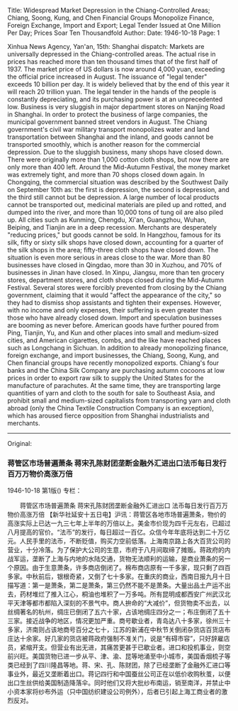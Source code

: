 Title: Widespread Market Depression in the Chiang-Controlled Areas; Chiang, Soong, Kung, and Chen Financial Groups Monopolize Finance, Foreign Exchange, Import and Export; Legal Tender Issued at One Million Per Day; Prices Soar Ten Thousandfold
Author:
Date: 1946-10-18
Page: 1

Xinhua News Agency, Yan'an, 15th: Shanghai dispatch: Markets are universally depressed in the Chiang-controlled areas. The actual rise in prices has reached more than ten thousand times that of the first half of 1937. The market price of US dollars is now around 4,000 yuan, exceeding the official price increased in August. The issuance of "legal tender" exceeds 10 billion per day. It is widely believed that by the end of this year it will reach 20 trillion yuan. The legal tender in the hands of the people is constantly depreciating, and its purchasing power is at an unprecedented low. Business is very sluggish in major department stores on Nanjing Road in Shanghai. In order to protect the business of large companies, the municipal government banned street vendors in August. The Chiang government's civil war military transport monopolizes water and land transportation between Shanghai and the inland, and goods cannot be transported smoothly, which is another reason for the commercial depression. Due to the sluggish business, many shops have closed down. There were originally more than 1,000 cotton cloth shops, but now there are only more than 400 left. Around the Mid-Autumn Festival, the money market was extremely tight, and more than 70 shops closed down again. In Chongqing, the commercial situation was described by the Southwest Daily on September 10th as: the first is depression, the second is depression, and the third still cannot but be depression. A large number of local products cannot be transported out, medicinal materials are piled up and rotted, and dumped into the river, and more than 10,000 tons of tung oil are also piled up. All cities such as Kunming, Chengdu, Xi'an, Guangzhou, Wuhan, Beiping, and Tianjin are in a deep recession. Merchants are desperately "reducing prices," but goods cannot be sold. In Hangzhou, famous for its silk, fifty or sixty silk shops have closed down, accounting for a quarter of the silk shops in the area; fifty-three cloth shops have closed down. The situation is even more serious in areas close to the war. More than 80 businesses have closed in Qingdao, more than 30 in Xuzhou, and 70% of businesses in Jinan have closed. In Xinpu, Jiangsu, more than ten grocery stores, department stores, and cloth shops closed during the Mid-Autumn Festival. Several stores were forcibly prevented from closing by the Chiang government, claiming that it would "affect the appearance of the city," so they had to dismiss shop assistants and tighten their expenses. However, with no income and only expenses, their suffering is even greater than those who have already closed down. Import and speculation businesses are booming as never before. American goods have further poured from Ping, Tianjin, Yu, and Kun and other places into small and medium-sized cities, and American cigarettes, combs, and the like have reached places such as Longchang in Sichuan. In addition to already monopolizing finance, foreign exchange, and import businesses, the Chiang, Soong, Kung, and Chen financial groups have recently monopolized exports. Chiang's four banks and the China Silk Company are purchasing autumn cocoons at low prices in order to export raw silk to supply the United States for the manufacture of parachutes. At the same time, they are transporting large quantities of yarn and cloth to the south for sale to Southeast Asia, and prohibit small and medium-sized capitalists from transporting yarn and cloth abroad (only the China Textile Construction Company is an exception), which has aroused fierce opposition from Shanghai industrialists and merchants.



<hr /> 

Original: 


### 蒋管区市场普遍萧条  蒋宋孔陈财团垄断金融外汇进出口法币每日发行百万万物价高涨万倍

1946-10-18
第1版()
专栏：

　　蒋管区市场普遍萧条
    蒋宋孔陈财团垄断金融外汇进出口
    法币每日发行百万万物价高涨万倍
    【新华社延安十五日电】沪讯：蒋管区各地市场普遍萧条，物价的高涨实际上已达一九三七年上半年的万倍以上。美金市价现为四千元左右，已超过八月提高的官价。“法币”的发行，每日超过一百亿。众信今年年底将达到二十万亿元。人民手里的法币，不断贬值，购买力空前低落。上海南京路上各大百货公司的营业，十分冷落。为了保护大公司的生意，市府于八月间取缔了摊贩。蒋政府的内战军运，垄断了上海与内地的水陆交通，货物无法顺利的运输，是商业萧条的另一个原因。由于生意萧条，许多商店倒闭了。棉布商店原有一千多家，现只剩了四百多家。中秋前后，银根奇紧，又倒了七十多家。在重庆的商业，西南日报九月十日描写道：第一是萧条，第二是萧条，第三仍然不能不是萧条。大量出品土产运不出去，药材堆烂了推入江心，桐油也堆积了一万多吨。所有昆明成都西安广州武汉北平天津等都市都陷入深刻的不景气中。商人拚命的“大减价”，但货物卖不出去，以丝绸著名的杭州，绸庄已倒闭了五六十家，占该地绸庄四分之一；布庄倒闭了五十三家。接近战争的地区，情况更加严重。商号歇业者，青岛达八十多家，徐州三十多家，济南则占该地商号百分之七十，江苏的新浦在中秋节关倒闭杂货店百货店布庄达十余家。好几家的货店被蒋政府强制不准关门，说是“有碍市容”，只好辞雇店员，紧缩开支。但营业有出无进，其痛苦更甚于已歇业者。进口和投机事业，则空前兴旺。美国货物已进一步从平、津、渝、昆等地涌至中小城市，美国香烟梳子等类已经到了四川隆昌等地。蒋、宋、孔、陈财团，除了已经垄断了金融外汇进口等事业外，最近又垄断着出口。蒋记四行和中国蚕丝公司正在以低价收购秋茧，以便出口生丝供给美国制造降落伞。同时他们又将大批纱布南运，销至南洋，并禁止中小资本家将纱布外运（只中国纺织建设公司例外），后者已引起上海工商业者的激烈反对。
